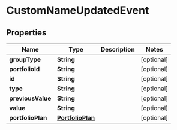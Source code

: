 
# CustomNameUpdatedEvent

## Properties
Name | Type | Description | Notes
------------ | ------------- | ------------- | -------------
**groupType** | **String** |  |  [optional]
**portfolioId** | **String** |  |  [optional]
**id** | **String** |  |  [optional]
**type** | **String** |  |  [optional]
**previousValue** | **String** |  |  [optional]
**value** | **String** |  |  [optional]
**portfolioPlan** | [**PortfolioPlan**](PortfolioPlan.md) |  |  [optional]



